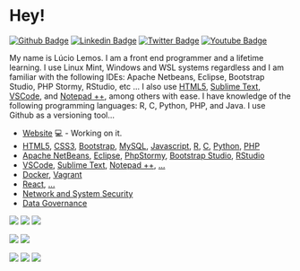 # Hey!

[![Github Badge](https://img.shields.io/badge/-Github-000?style=flat-square&logo=Github&logoColor=white&link=https://github.com/luciolemos)](https://github.com/luciolemos)
[![Linkedin Badge](https://img.shields.io/badge/-LinkedIn-blue?style=flat-square&logo=Linkedin&logoColor=white&link=https://www.linkedin.com/in/lucio-lemos-a550441a1/)](https://www.linkedin.com/in/lucio-lemos-a550441a1/)
[![Twitter Badge](https://img.shields.io/badge/-Twitter-1ca0f1?style=flat-square&labelColor=1ca0f1&logo=twitter&logoColor=white&link=https://twitter.com/lucciolemos)](https://twitter.com/lucciolemos)
[![Youtube Badge](https://img.shields.io/badge/-YouTube-ff0000?style=flat-square&labelColor=ff0000&logo=youtube&logoColor=white&link=https://studio.youtube.com/channel/UCrNM1nr2nw0lSqMD10m6rLw)](https://studio.youtube.com/channel/UCrNM1nr2nw0lSqMD10m6rLw)


My name is Lúcio Lemos. 
I am a front end programmer and a lifetime learning. 
I use Linux Mint, Windows and WSL systems regardless and I am familiar with the following IDEs: Apache Netbeans, Eclipse, Bootstrap Studio, PHP Stormy, RStudio, etc ... 
I also use [HTML5](https://developer.mozilla.org/pt-BR/docs/Web/Guide/HTML/HTML5), [Sublime Text](https://www.sublimetext.com/), [VSCode](https://code.visualstudio.com/), and [Notepad ++](https://notepad-plus-plus.org/), among others with ease.
I have knowledge of the following programming languages: R, C, Python, PHP, and Java.
I use Github as a versioning tool...

- [Website](https://www.luciolemos.com) 💻 - Working on it.
- [HTML5](#), [CSS3](#), [Bootstrap](#), [MySQL](#), [Javascript](#), [R](#), [C](#), [Python](#), [PHP](#)
- [Apache NetBeans](#), [Eclipse](#), [PhpStormy](#), [Bootstrap Studio](#), [RStudio](#)
- [VSCode](#), [Sublime Text](https://www.sublimetext.com/), [Notepad ++](https://notepad-plus-plus.org/), [...](#)
- [Docker](#), [Vagrant](#)
- [React](#), [...](#)
- [Network and System Security](#)
- [Data Governance](#)

[![](https://img.shields.io/badge/HTML-5-blue)](#) 
[![](https://img.shields.io/badge/CSS-3-red)](#) 
[![](https://img.shields.io/badge/Bootstrap-5-orange)](#)

[![](https://img.shields.io/badge/Linux_Mint-20.1-orange)](#)
[![](https://img.shields.io/badge/Windows-10-blue)](#)

[![](https://img.shields.io/badge/-Linux-red)](#) 
[![](https://img.shields.io/badge/-Windows-blue)](#) 
[![](https://img.shields.io/badge/-WSL-yellow)](#)

